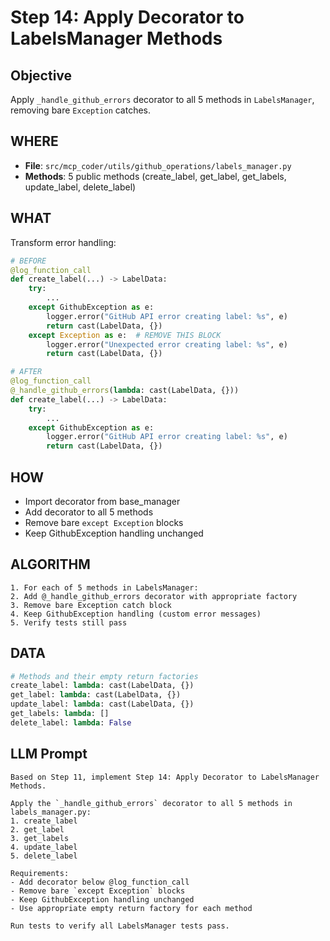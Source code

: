 # Step 14: Apply Decorator to LabelsManager Methods

## Objective
Apply `_handle_github_errors` decorator to all 5 methods in `LabelsManager`, removing bare `Exception` catches.

## WHERE
- **File**: `src/mcp_coder/utils/github_operations/labels_manager.py`
- **Methods**: 5 public methods (create_label, get_label, get_labels, update_label, delete_label)

## WHAT
Transform error handling:
```python
# BEFORE
@log_function_call
def create_label(...) -> LabelData:
    try:
        ...
    except GithubException as e:
        logger.error("GitHub API error creating label: %s", e)
        return cast(LabelData, {})
    except Exception as e:  # REMOVE THIS BLOCK
        logger.error("Unexpected error creating label: %s", e)
        return cast(LabelData, {})

# AFTER
@log_function_call
@_handle_github_errors(lambda: cast(LabelData, {}))
def create_label(...) -> LabelData:
    try:
        ...
    except GithubException as e:
        logger.error("GitHub API error creating label: %s", e)
        return cast(LabelData, {})
```

## HOW
- Import decorator from base_manager
- Add decorator to all 5 methods
- Remove bare `except Exception` blocks
- Keep GithubException handling unchanged

## ALGORITHM
```
1. For each of 5 methods in LabelsManager:
2. Add @_handle_github_errors decorator with appropriate factory
3. Remove bare Exception catch block
4. Keep GithubException handling (custom error messages)
5. Verify tests still pass
```

## DATA
```python
# Methods and their empty return factories
create_label: lambda: cast(LabelData, {})
get_label: lambda: cast(LabelData, {})
update_label: lambda: cast(LabelData, {})
get_labels: lambda: []
delete_label: lambda: False
```

## LLM Prompt
```
Based on Step 11, implement Step 14: Apply Decorator to LabelsManager Methods.

Apply the `_handle_github_errors` decorator to all 5 methods in labels_manager.py:
1. create_label
2. get_label
3. get_labels
4. update_label
5. delete_label

Requirements:
- Add decorator below @log_function_call
- Remove bare `except Exception` blocks
- Keep GithubException handling unchanged
- Use appropriate empty return factory for each method

Run tests to verify all LabelsManager tests pass.
```
